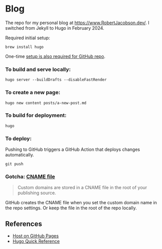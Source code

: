 # Blog

The repo for my personal blog at https://www.RobertJacobson.dev/. I switched from Jekyll to Hugo in February 2024.

Required initial setup:

```shell
brew install hugo
```

One-time [setup is also required for GitHub repo](https://gohugo.io/hosting-and-deployment/hosting-on-github/).

### To build and serve locally:

```shell
hugo server --buildDrafts --disableFastRender
```

### To create a new page:

```shell
hugo new content posts/a-new-post.md
```

### To build for deployment:

```shell
hugo
```

### To deploy:

Pushing to GitHub triggers a GitHub Action that deploys changes automatically.

```shell
git push
```

### Gotcha: [CNAME file](https://docs.github.com/en/github/working-with-github-pages/troubleshooting-custom-domains-and-github-pages#cname-errors)

> Custom domains are stored in a CNAME file in the root of your publishing source.

GitHub creates the CNAME file when you set the custom domain name in the repo settings. Or keep the file in the root of the repo locally.



## References

* [Host on GitHub Pages](https://gohugo.io/hosting-and-deployment/hosting-on-github/)
* [Hugo Quick Reference](https://gohugo.io/quick-reference/)
